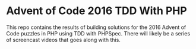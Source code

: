 # Advent of Code 2016 TDD With PHP

This repo contains the results of building solutions for the 2016 Advent of Code puzzles in PHP using TDD with PHPSpec. There will likely be a series of screencast videos that goes along with this.
